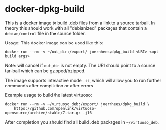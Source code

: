 # docker-dpkg-build
This is a docker image to build .deb files from a link to a source tarball.
In theory this should work with all "debianized" packages that contain a
`debian/control` file in the source folder.

Usage:
This docker image can be used like this:
```
docker run --rm -v ~/out_dir:/export/ joernhees/dpkg_build <URI> <opt build args>
```
Note: will cancel if `out_dir` is not empty.
The URI should point to a source tar-ball which can be gzipped/bzipped.

The image supports interactive mode `-it`, which will allow you to run further
commands after compilation or after errors.

Example usage to build the latest virtuoso:
```
docker run --rm -v ~/virtuoso_deb:/export/ joernhees/dpkg_build \
    https://github.com/openlink/virtuoso-opensource/archive/stable/7.tar.gz -j16
```
After completion you should find all build .deb packages in `~/virtuoso_deb`.

